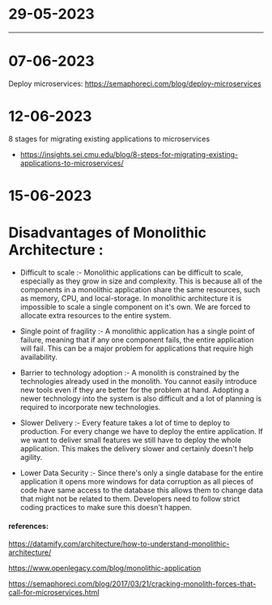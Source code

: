 # 29-05-2023

---

# 07-06-2023

Deploy microservices:
https://semaphoreci.com/blog/deploy-microservices

# 12-06-2023

8 stages for migrating existing applications to microservices

- https://insights.sei.cmu.edu/blog/8-steps-for-migrating-existing-applications-to-microservices/

# 15-06-2023

# Disadvantages of Monolithic Architecture :

- Difficult to scale :- Monolithic applications can be difficult to scale, especially as they grow in size and complexity. This is because all of the components in a monolithic application share the same resources, such as memory, CPU, and local-storage. In monolithic architecture it is impossible to scale a single component on it's own. We are forced to allocate extra resources to the entire system.

- Single point of fragility :- A monolithic application has a single point of failure, meaning that if any one component fails, the entire application will fail. This can be a major problem for applications that require high availability.

- Barrier to technology adoption :- A monolith is constrained by the technologies already used in the monolith. You cannot easily introduce new tools even if they are better for the problem at hand. Adopting a newer technology into the system is also difficult and a lot of planning is required to incorporate new technologies.

- Slower Delivery :- Every feature takes a lot of time to deploy to production. For every change we have to deploy the entire application. If we want to deliver small features we still have to deploy the whole application. This makes the delivery slower and certainly doesn't help agility.

- Lower Data Security :- Since there's only a single database for the entire application it opens more windows for data corruption as all pieces of code have same access to the database this allows them to change data that might not be related to them. Developers need to follow strict coding practices to make sure this doesn't happen.

#### references:

https://datamify.com/architecture/how-to-understand-monolithic-architecture/

https://www.openlegacy.com/blog/monolithic-application

https://semaphoreci.com/blog/2017/03/21/cracking-monolith-forces-that-call-for-microservices.html
